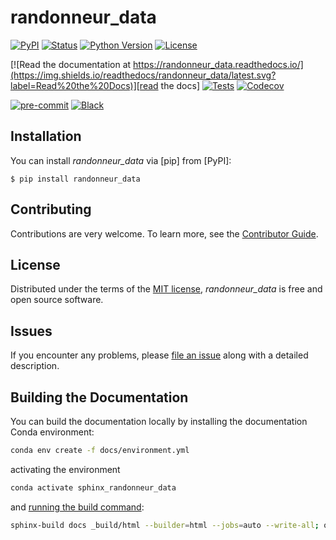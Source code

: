 # randonneur_data

[![PyPI](https://img.shields.io/pypi/v/randonneur_data.svg)][pypi status]
[![Status](https://img.shields.io/pypi/status/randonneur_data.svg)][pypi status]
[![Python Version](https://img.shields.io/pypi/pyversions/randonneur_data)][pypi status]
[![License](https://img.shields.io/pypi/l/randonneur_data)][license]

[![Read the documentation at https://randonneur_data.readthedocs.io/](https://img.shields.io/readthedocs/randonneur_data/latest.svg?label=Read%20the%20Docs)][read the docs]
[![Tests](https://github.com/brightway-lca/randonneur_data/actions/workflows/python-test.yml/badge.svg)][tests]
[![Codecov](https://codecov.io/gh/brightway-lca/randonneur_data/branch/main/graph/badge.svg)][codecov]

[![pre-commit](https://img.shields.io/badge/pre--commit-enabled-brightgreen?logo=pre-commit&logoColor=white)][pre-commit]
[![Black](https://img.shields.io/badge/code%20style-black-000000.svg)][black]

[pypi status]: https://pypi.org/project/randonneur_data/
[read the docs]: https://randonneur_data.readthedocs.io/
[tests]: https://github.com/brightway-lca/randonneur_data/actions?workflow=Tests
[codecov]: https://app.codecov.io/gh/brightway-lca/randonneur_data
[pre-commit]: https://github.com/pre-commit/pre-commit
[black]: https://github.com/psf/black

## Installation

You can install _randonneur_data_ via [pip] from [PyPI]:

```console
$ pip install randonneur_data
```

## Contributing

Contributions are very welcome.
To learn more, see the [Contributor Guide][Contributor Guide].

## License

Distributed under the terms of the [MIT license][License],
_randonneur_data_ is free and open source software.

## Issues

If you encounter any problems,
please [file an issue][Issue Tracker] along with a detailed description.


<!-- github-only -->

[command-line reference]: https://randonneur_data.readthedocs.io/en/latest/usage.html
[License]: https://github.com/brightway-lca/randonneur_data/blob/main/LICENSE
[Contributor Guide]: https://github.com/brightway-lca/randonneur_data/blob/main/CONTRIBUTING.md
[Issue Tracker]: https://github.com/brightway-lca/randonneur_data/issues


## Building the Documentation

You can build the documentation locally by installing the documentation Conda environment:

```bash
conda env create -f docs/environment.yml
```

activating the environment

```bash
conda activate sphinx_randonneur_data
```

and [running the build command](https://www.sphinx-doc.org/en/master/man/sphinx-build.html#sphinx-build):

```bash
sphinx-build docs _build/html --builder=html --jobs=auto --write-all; open _build/html/index.html
```